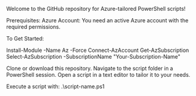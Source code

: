 Welcome to the GitHub repository for Azure-tailored PowerShell scripts!

Prerequisites:
Azure Account: You need an active Azure account with the required permissions.

To Get Started:

Install-Module -Name Az -Force
Connect-AzAccount
Get-AzSubscription
Select-AzSubscription -SubscriptionName "Your-Subscription-Name"


Clone or download this repository.
Navigate to the script folder in a PowerShell session.
Open a script in a text editor to tailor it to your needs.

Execute a script with:
.\script-name.ps1
